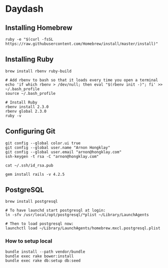 
# Daydash

## Installing Homebrew

```
ruby -e "$(curl -fsSL https://raw.githubusercontent.com/Homebrew/install/master/install)"
```

## Installing Ruby

```
brew install rbenv ruby-build

# Add rbenv to bash so that it loads every time you open a terminal
echo 'if which rbenv > /dev/null; then eval "$(rbenv init -)"; fi' >> ~/.bash_profile
source ~/.bash_profile

# Install Ruby
rbenv install 2.3.0
rbenv global 2.3.0
ruby -v
```

## Configuring Git

```
git config --global color.ui true
git config --global user.name "Arnon Hongklay"
git config --global user.email "arnon@hongklay.com"
ssh-keygen -t rsa -C "arnon@hongklay.com"
```

```
cat ~/.ssh/id_rsa.pub
```

```
gem install rails -v 4.2.5
```

## PostgreSQL

```
brew install postgresql

# To have launchd start postgresql at login:
ln -sfv /usr/local/opt/postgresql/*plist ~/Library/LaunchAgents

# Then to load postgresql now:
launchctl load ~/Library/LaunchAgents/homebrew.mxcl.postgresql.plist
```

### How to setup local 

```
bundle install --path vendor/bundle
bundle exec rake bower:install
bundle exec rake db:setup db:seed
```
